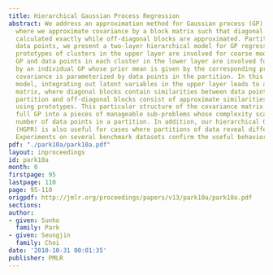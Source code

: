 ```yaml
---
title: Hierarchical Gaussian Process Regression
abstract: We address an approximation method for Gaussian process (GP) regression,
  where we approximate covariance by a block matrix such that diagonal blocks are
  calculated exactly while off-diagonal blocks are approximated. Partitioning input
  data points, we present a two-layer hierarchical model for GP regression, where
  prototypes of clusters in the upper layer are involved for coarse modeling by a
  GP and data points in each cluster in the lower layer are involved for fine modeling
  by an individual GP whose prior mean is given by the corresponding prototype and
  covariance is parameterized by data points in the partition. In this hierarchical
  model, integrating out latent variables in the upper layer leads to a block covariance
  matrix, where diagonal blocks contain similarities between data points in the same
  partition and off-diagonal blocks consist of approximate similarities calculated
  using prototypes. This particular structure of the covariance matrix divides the
  full GP into a pieces of manageable sub-problems whose complexity scales with the
  number of data points in a partition. In addition, our hierarchical GP regression
  (HGPR) is also useful for cases where partitions of data reveal different characteristics.
  Experiments on several benchmark datasets confirm the useful behavior of our method.
pdf: "./park10a/park10a.pdf"
layout: inproceedings
id: park10a
month: 0
firstpage: 95
lastpage: 110
page: 95-110
origpdf: http://jmlr.org/proceedings/papers/v13/park10a/park10a.pdf
sections: 
author:
- given: Sunho
  family: Park
- given: Seungjin
  family: Choi
date: '2010-10-31 00:01:35'
publisher: PMLR
---
```

